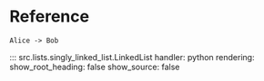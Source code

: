 # Reference

```plantuml
Alice -> Bob
```

::: src.lists.singly_linked_list.LinkedList
    handler: python
    rendering:
      show_root_heading: false
      show_source: false